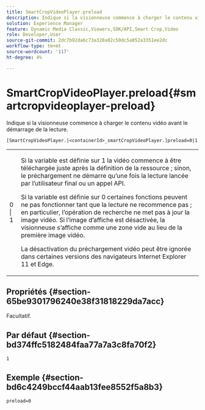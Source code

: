 ```yaml
---
title: SmartCropVideoPlayer.preload
description: Indique si la visionneuse commence à charger le contenu vidéo avant le démarrage de la lecture.
solution: Experience Manager
feature: Dynamic Media Classic,Viewers,SDK/API,Smart Crop,Video
role: Developer,User
source-git-commit: 2dc7b92da6c73a328a82c50dc5a052a3351ee2dc
workflow-type: tm+mt
source-wordcount: '117'
ht-degree: 4%

---
```


# SmartCropVideoPlayer.preload{#smartcropvideoplayer-preload}

Indique si la visionneuse commence à charger le contenu vidéo avant le démarrage de la lecture.

`[SmartCropVideoPlayer.|<containerId>_smartCropVideoPlayer.]preload=0|1`

<table id="table_AE7AAFA9B4374E31B51D06511EB96401"> 
 <tbody> 
  <tr> 
   <td colname="col1"> <p> <span class="codeph"> 0 | 1 </span> </p> </td> 
   <td colname="col2"> <p> Si la variable est définie sur <span class="codeph"> 1 </span> la vidéo commence à être téléchargée juste après la définition de la ressource ; sinon, le préchargement ne démarre qu’une fois la lecture lancée par l’utilisateur final ou un appel API. </p> <p>Si la variable est définie sur <span class="codeph"> 0 </span> certaines fonctions peuvent ne pas fonctionner tant que la lecture ne recommence pas ; en particulier, l’opération de recherche ne met pas à jour la image vidéo. Si l’image d’affiche est désactivée, la visionneuse s’affiche comme une zone vide au lieu de la première image vidéo. </p> <p>La désactivation du préchargement vidéo peut être ignorée dans certaines versions des navigateurs Internet Explorer 11 et Edge. </p> </td> 
  </tr> 
 </tbody> 
</table>

## Propriétés {#section-65be9301796240e38f31818229da7acc}

Facultatif.

## Par défaut {#section-bd374ffc5182484faa77a7a3c8fa70f2}

`1`

## Exemple {#section-bd6c4249bccf44aab13fee8552f5a8b3}

`preload=0`
